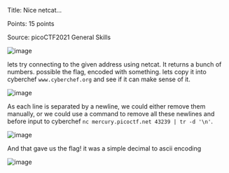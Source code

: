 Title: Nice netcat...

Points: 15 points

Source: picoCTF2021 General Skills

![image](https://user-images.githubusercontent.com/91729496/235916082-5f975722-5f8f-45fb-8877-d2263514fa68.png)

lets try connecting to the given address using netcat. It returns a bunch of numbers. possible the flag, encoded with something. lets copy it into cyberchef `www.cyberchef.org` and see if it can make sense of it.

![image](https://user-images.githubusercontent.com/91729496/235916762-18f49882-09b0-4b1e-a681-361734d4c37c.png)

As each line is separated by a newline, we could either remove them manually, or we could use a command to remove all these newlines and before input to cyberchef
`nc mercury.picoctf.net 43239 | tr -d '\n'`.

![image](https://user-images.githubusercontent.com/91729496/235918015-bfa3cb68-bff0-4f0b-a7e6-b84471aa5228.png)

And that gave us the flag! it was a simple decimal to ascii encoding

![image](https://user-images.githubusercontent.com/91729496/235918245-1ff45022-63f3-4ed1-af00-ac7eb23d6c73.png)
